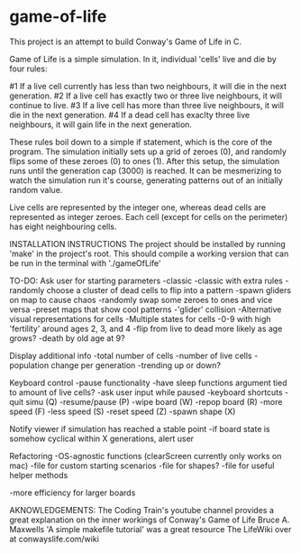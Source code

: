 # game-of-life
This project is an attempt to build Conway's Game of Life in C.

Game of Life is a simple simulation. In it, individual 'cells' live and die by four rules:

#1 If a live cell currently has less than two neighbours, it will die in the next generation.
#2 If a live cell has exactly two or three live neighbours, it will continue to live.
#3 If a live cell has more than three live neighbours, it will die in the next generation.
#4 If a dead cell has exaclty three live neighbours, it will gain life in the next generation.

These rules boil down to a simple if statement, which is the core of the program. The simulation initially sets up a grid of zeroes (0), and randomly flips some of these zeroes (0) to ones (1). After this setup, the simulation runs until the generation cap (3000) is reached. It can be mesmerizing to watch the simulation run it's course, generating patterns out of an initially random value.

Live cells are represented by the integer one, whereas dead cells are represented as integer zeroes.
Each cell (except for cells on the perimeter) has eight neighbouring cells.

INSTALLATION INSTRUCTIONS
The project should be installed by running 'make' in the project's root. This should compile a working version that can be run in the terminal with './gameOfLife'



TO-DO:
Ask user for starting parameters
  -classic
  -classic with extra rules
    -randomly choose a cluster of dead cells to flip into a pattern
    -spawn gliders on map to cause chaos
    -randomly swap some zeroes to ones and vice versa
  -preset maps that show cool patterns
    -'glider' collision
  -Alternative visual representations for cells
  -Multiple states for cells
    -0-9 with high 'fertility' around ages 2, 3, and 4
    -flip from live to dead more likely as age grows?
    -death by old age at 9?

Display additional info
  -total number of cells
  -number of live cells
  -population change per generation
    -trending up or down?

Keyboard control
  -pause functionality
    -have sleep functions argument tied to amount of live cells?
    -ask user input while paused
      -keyboard shortcuts
        -quit simu    (Q)
        -resume/pause (P)
        -wipe board   (W)
        -repop board  (R)
        -more speed   (F)
        -less speed   (S)
        -reset speed  (Z)
        -spawn shape  (X)

Notify viewer if simulation has reached a stable point
  -if board state is somehow cyclical within X generations, alert user

Refactoring
  -OS-agnostic functions (clearScreen currently only works on mac)
  -file for custom starting scenarios
  -file for shapes?
  -file for useful helper methods

  -more efficiency for larger boards

AKNOWLEDGEMENTS:
The Coding Train's youtube channel provides a great explanation on the inner workings of Conway's Game of Life
Bruce A. Maxwells 'A simple makefile tutorial' was a great resource
The LifeWiki over at conwayslife.com/wiki